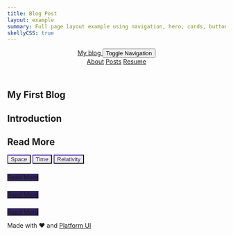 ```yaml
---
title: Blog Post
layout: example
summary: Full page layout example using navigation, hero, cards, buttons, accordions, modals, and drawers.
skellyCSS: true
---
```

<style>
    body {
        --purple: hsla(256, 46%, 25%, 1);
    }
    .background--purple {
        background-color: var(--purple);
    }
    .background-hover--purple:hover {
        background-color: var(--purple)!important;
        transition: .2s;
    }
    .border--color-purple {
        border-color: var(--purple)!important;
    }
    .text--purple {
        color: var(--purple)!important;
    }
    .text-hover--purple:hover {
        color: var(--purple)!important;
    }
</style>

<header class="site-menu-wrapper p-2 background--black">
    <div class="block-container flex--justify-center w-100">
        <div class="block block-10 lg-tablet-up-8 flex flex--justify-between">
            <a href="/launch-pad/blog-example" class="site-logo text--size-lg text--white">
                My blog
            </a>
            <button class="site-menu-mobile-action text--white">
                <span class="sr-only">Toggle Navigation</span>
                <i aria-hidden="true" focusable="false" class="pi-menu pi-xl"></i>
            </button>
            <nav class="site-menu text--white">
                <a href="#" class="site-menu__item">About</a>
                <a href="#" class="site-menu__item">Posts</a>
                <a href="#" class="site-menu__item">Resume</a>
            </nav>
        </div>
    </div>
</header>

<main class="block-container flex--justify-center mb-6">
    <section 
        class="block linear-gradient background-image pos-rel p-3 mb-6"
        data-background-image="https://cdn.pixabay.com/photo/2011/12/14/12/17/galaxy-11098__340.jpg"
        data-background-position="center center"
        data-background-size="cover"
        data-background-repeat="no-repeat"
        data-gradient-direction="to right"
        data-gradient-start="var(--black)"
        data-gradient-stop="transparent"
        data-gradient-fallback="var(--black)">
        <div class="block-container w-100 flex--justify-center">
            <div class="block-10 lg-tablet-up-8">
                <div class="py-6 block-container">
                    <div class="block lg-tablet-up-6">
                        <h1 class="text--white text--size-xl">My First Blog</h1>
                        <p class="skeleton mb-0" data-lines="2" data-opacity="0.2"></p>
                    </div>            
                </div>
            </div>
        </div>
    </section>
    <section class="block block-10 lg-tablet-up-8 mb-6">
        <h2 class="mb-3">Introduction</h2>
        <p class="skeleton" data-lines="3" role="presentation"></p>
        <p class="skeleton" data-lines="2" role="presentation"></p>
        <blockquote class="border--color-purple my-4">
            <p class="skeleton" data-color="var(--purple)" data-opacity=".3" data-lines="2" role="presentation"></p>
        </blockquote>
        <p class="skeleton" data-lines="2" role="presentation"></p>
        <p class="skeleton" data-lines="3" role="presentation"></p>
        <p class="skeleton" data-lines="2" role="presentation"></p>
    </section>
    <section class="block block-10 lg-tablet-up-8">
        <h2 class="mb-3">Read More</h2>
        <div class="mb-3">
            <button class="button background--white background-hover--purple text--purple text-hover--white border--color-purple"><i class="pi-tag"></i> Space</button>
            <button class="button background--white background-hover--purple text--purple text-hover--white border--color-purple"><i class="pi-tag"></i> Time</button>
            <button class="button background--white background-hover--purple text--purple text-hover--white border--color-purple"><i class="pi-tag"></i> Relativity</button>
        </div>
        <div class="block-container cards blocks tablet-up-3 p-3 mb-3 w-100">
            <div class="block">
                <div class="card rounded-2 p-0 flex flex--column hover-scale">
                    <img class="card__image" src="https://cdn.pixabay.com/photo/2016/07/02/12/21/eclipse-1492818__340.jpg" alt="">
                    <div class="card__content p-3 flex flex--column flex--justify-between flex--grow">
                        <div>
                            <h3 class="skeleton mb-3" role="presentation"></h3>
                            <p class="skeleton" data-lines="2" role="presentation"></p> 
                        </div>
                        <div>
                            <a class="button hover-scale background--purple background-hover--white text--white text-hover--purple border--color-purple" href="#">Read More</a>
                        </div>
                    </div>
                </div>
            </div>
            <div class="block">
                <div class="card rounded-2 p-0 flex flex--column hover-scale">
                    <img class="card__image" src="https://cdn.pixabay.com/photo/2014/12/27/16/38/planet-581239__340.jpg" alt="">
                    <div class="card__content p-3 flex flex--column flex--justify-between flex--grow">
                        <div>
                            <h3 class="skeleton mb-3" role="presentation"></h3>
                            <p class="skeleton" data-lines="4" role="presentation"></p> 
                        </div>
                        <div>
                            <a class="button hover-scale background--purple background-hover--white text--white text-hover--purple border--color-purple" href="#">Read More</a>
                        </div>
                    </div>
                </div>
            </div>
            <div class="block">
                <div class="card rounded-2 p-0 flex flex--column hover-scale">
                    <img class="card__image" src="https://cdn.pixabay.com/photo/2017/02/08/12/46/moon-2048727__340.jpg" alt="">
                    <div class="card__content p-3 flex flex--column flex--justify-between flex--grow">
                        <div>
                            <h3 class="skeleton mb-3" role="presentation"></h3>
                            <p class="skeleton" data-lines="3" role="presentation"></p> 
                        </div>
                        <div>
                            <a class="button hover-scale background--purple background-hover--white text--white text-hover--purple border--color-purple" href="#">Read More</a>
                        </div>
                    </div>
                </div>
            </div>
        </div>
    </section>
</main>

<footer class="p-4">
    <div class="text--center">
        <p>Made with <span class="text--negative">&hearts;</span> and <a href="{{ .Site.Params.pui_url }}">Platform UI</a></p>
    </div>
</footer>
